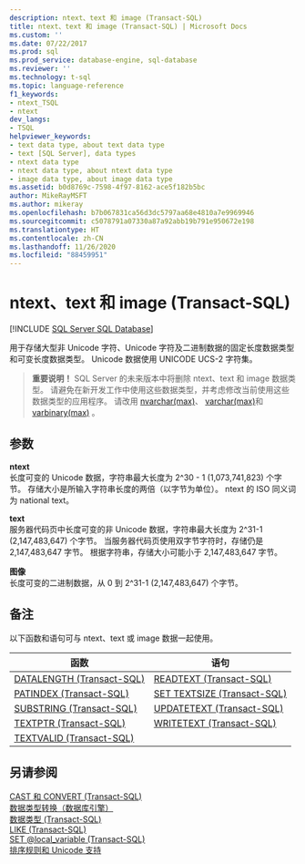 ```yaml
---
description: ntext、text 和 image (Transact-SQL)
title: ntext、text 和 image (Transact-SQL) | Microsoft Docs
ms.custom: ''
ms.date: 07/22/2017
ms.prod: sql
ms.prod_service: database-engine, sql-database
ms.reviewer: ''
ms.technology: t-sql
ms.topic: language-reference
f1_keywords:
- ntext_TSQL
- ntext
dev_langs:
- TSQL
helpviewer_keywords:
- text data type, about text data type
- text [SQL Server], data types
- ntext data type
- ntext data type, about ntext data type
- image data type, about image data type
ms.assetid: b0d8769c-7598-4f97-8162-ace5f182b5bc
author: MikeRayMSFT
ms.author: mikeray
ms.openlocfilehash: b7b067831ca56d3dc5797aa68e4810a7e9969946
ms.sourcegitcommit: c5078791a07330a87a92abb19b791e950672e198
ms.translationtype: HT
ms.contentlocale: zh-CN
ms.lasthandoff: 11/26/2020
ms.locfileid: "88459951"
---
```

# <a name="ntext-text-and-image-transact-sql"></a>ntext、text 和 image (Transact-SQL)
[!INCLUDE [SQL Server SQL Database](../../includes/applies-to-version/sql-asdb.md)]

用于存储大型非 Unicode 字符、Unicode 字符及二进制数据的固定长度数据类型和可变长度数据类型。 Unicode 数据使用 UNICODE UCS-2 字符集。
  
>**重要说明！**  SQL Server 的未来版本中将删除 ntext、text 和 image 数据类型。 请避免在新开发工作中使用这些数据类型，并考虑修改当前使用这些数据类型的应用程序。 请改用 [nvarchar(max)](../../t-sql/data-types/nchar-and-nvarchar-transact-sql.md)、 [varchar(max)](../../t-sql/data-types/char-and-varchar-transact-sql.md)和 [varbinary(max)](../../t-sql/data-types/binary-and-varbinary-transact-sql.md) 。  
  
## <a name="arguments"></a>参数
**ntext**  
长度可变的 Unicode 数据，字符串最大长度为 2^30 - 1 (1,073,741,823) 个字节。 存储大小是所输入字符串长度的两倍（以字节为单位）。 ntext 的 ISO 同义词为 national text。
  
**text**  
服务器代码页中长度可变的非 Unicode 数据，字符串最大长度为 2^31-1 (2,147,483,647) 个字节。 当服务器代码页使用双字节字符时，存储仍是 2,147,483,647 字节。 根据字符串，存储大小可能小于 2,147,483,647 字节。
  
**图像**  
长度可变的二进制数据，从 0 到 2^31-1 (2,147,483,647) 个字节。
  
## <a name="remarks"></a>备注  
以下函数和语句可与 ntext、text 或 image 数据一起使用。
  
|函数|语句|  
|---|---|
|[DATALENGTH (Transact-SQL)](../../t-sql/functions/datalength-transact-sql.md)|[READTEXT (Transact-SQL)](../../t-sql/queries/readtext-transact-sql.md)|  
|[PATINDEX (Transact-SQL)](../../t-sql/functions/patindex-transact-sql.md)|[SET TEXTSIZE (Transact-SQL)](../../t-sql/statements/set-textsize-transact-sql.md)|  
|[SUBSTRING (Transact-SQL)](../../t-sql/functions/substring-transact-sql.md)|[UPDATETEXT (Transact-SQL)](../../t-sql/queries/updatetext-transact-sql.md)|  
|[TEXTPTR (Transact-SQL)](../../t-sql/functions/text-and-image-functions-textptr-transact-sql.md)|[WRITETEXT (Transact-SQL)](../../t-sql/queries/writetext-transact-sql.md)|  
|[TEXTVALID (Transact-SQL)](../../t-sql/functions/text-and-image-functions-textvalid-transact-sql.md)||  
  
## <a name="see-also"></a>另请参阅
[CAST 和 CONVERT (Transact-SQL)](../../t-sql/functions/cast-and-convert-transact-sql.md)  
[数据类型转换（数据库引擎）](../../t-sql/data-types/data-type-conversion-database-engine.md)  
[数据类型 (Transact-SQL)](../../t-sql/data-types/data-types-transact-sql.md)  
[LIKE (Transact-SQL)](../../t-sql/language-elements/like-transact-sql.md)  
[SET @local_variable (Transact-SQL)](../../t-sql/language-elements/set-local-variable-transact-sql.md)  
[排序规则和 Unicode 支持](../../relational-databases/collations/collation-and-unicode-support.md)

